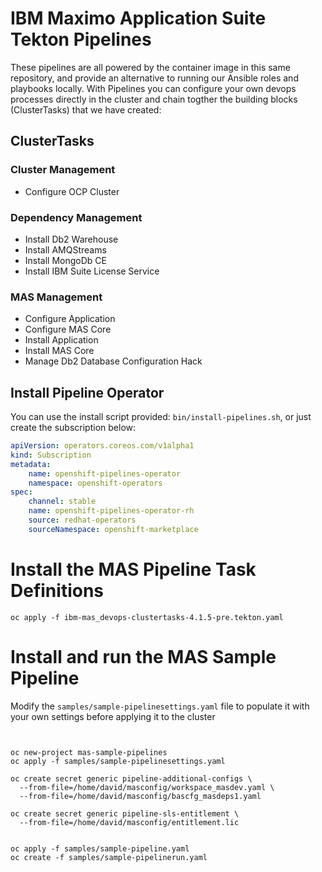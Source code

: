 # IBM Maximo Application Suite Tekton Pipelines

These pipelines are all powered by the container image in this same repository, and provide an alternative to running our Ansible roles and playbooks locally.  With Pipelines you can configure your own devops processes directly in the cluster and chain togther the building blocks (ClusterTasks) that we have created:

## ClusterTasks

### Cluster Management
- Configure OCP Cluster

### Dependency Management
- Install Db2 Warehouse
- Install AMQStreams
- Install MongoDb CE
- Install IBM Suite License Service

### MAS Management
- Configure Application
- Configure MAS Core
- Install Application
- Install MAS Core
- Manage Db2 Database Configuration Hack


## Install Pipeline Operator
You can use the install script provided: `bin/install-pipelines.sh`, or just create the subscription below:

```yaml
apiVersion: operators.coreos.com/v1alpha1
kind: Subscription
metadata:
    name: openshift-pipelines-operator
    namespace: openshift-operators
spec:
    channel: stable
    name: openshift-pipelines-operator-rh
    source: redhat-operators
    sourceNamespace: openshift-marketplace
```


# Install the MAS Pipeline Task Definitions
```
oc apply -f ibm-mas_devops-clustertasks-4.1.5-pre.tekton.yaml
```


# Install and run the MAS Sample Pipeline
Modify the `samples/sample-pipelinesettings.yaml` file to populate it with your own settings before applying it to the cluster

```


oc new-project mas-sample-pipelines
oc apply -f samples/sample-pipelinesettings.yaml

oc create secret generic pipeline-additional-configs \
  --from-file=/home/david/masconfig/workspace_masdev.yaml \
  --from-file=/home/david/masconfig/bascfg_masdeps1.yaml

oc create secret generic pipeline-sls-entitlement \
  --from-file=/home/david/masconfig/entitlement.lic


oc apply -f samples/sample-pipeline.yaml
oc create -f samples/sample-pipelinerun.yaml
```
